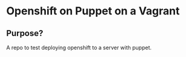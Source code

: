 Openshift on Puppet on a Vagrant
================

## Purpose?
A repo to test deploying openshift to a server with puppet.



